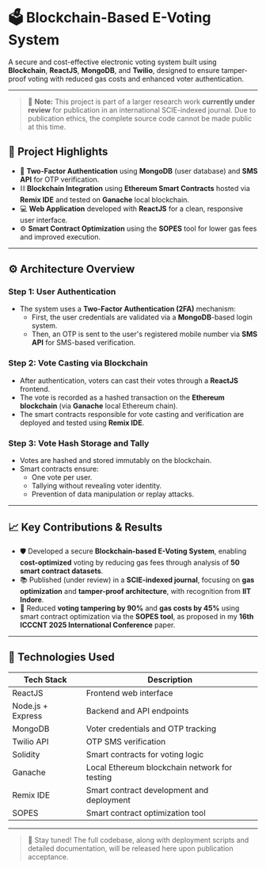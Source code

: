 # 🗳️ Blockchain-Based E-Voting System

A secure and cost-effective electronic voting system built using **Blockchain**, **ReactJS**, **MongoDB**, and **Twilio**, designed to ensure tamper-proof voting with reduced gas costs and enhanced voter authentication.

---
> 📄 **Note:** This project is part of a larger research work **currently under review** for publication in an international SCIE-indexed journal. Due to publication ethics, the complete source code cannot be made public at this time.

## 📌 Project Highlights

- 🔐 **Two-Factor Authentication** using **MongoDB** (user database) and **SMS API** for OTP verification.
- ⛓️ **Blockchain Integration** using **Ethereum Smart Contracts** hosted via **Remix IDE** and tested on **Ganache** local blockchain.
- 💻 **Web Application** developed with **ReactJS** for a clean, responsive user interface.
- ⚙️ **Smart Contract Optimization** using the **SOPES** tool for lower gas fees and improved execution.

---

## ⚙️ Architecture Overview

### Step 1: User Authentication

- The system uses a **Two-Factor Authentication (2FA)** mechanism:
  - First, the user credentials are validated via a **MongoDB**-based login system.
  - Then, an OTP is sent to the user's registered mobile number via **SMS API** for SMS-based verification.

### Step 2: Vote Casting via Blockchain

- After authentication, voters can cast their votes through a **ReactJS** frontend.
- The vote is recorded as a hashed transaction on the **Ethereum blockchain** (via **Ganache** local Ethereum chain).
- The smart contracts responsible for vote casting and verification are deployed and tested using **Remix IDE**.

### Step 3: Vote Hash Storage and Tally

- Votes are hashed and stored immutably on the blockchain.
- Smart contracts ensure:
  - One vote per user.
  - Tallying without revealing voter identity.
  - Prevention of data manipulation or replay attacks.

---

## 📈 Key Contributions & Results

- 🛡️ Developed a secure **Blockchain-based E-Voting System**, enabling **cost-optimized** voting by reducing gas fees through analysis of **50 smart contract datasets**.
- 📚 Published (under review) in a **SCIE-indexed journal**, focusing on **gas optimization** and **tamper-proof architecture**, with recognition from **IIT Indore**.
- 🧠 Reduced **voting tampering by 90%** and **gas costs by 45%** using smart contract optimization via the **SOPES tool**, as proposed in my **16th ICCCNT 2025 International Conference** paper.

---

## 🧪 Technologies Used

| Tech Stack          | Description                                      |
|---------------------|--------------------------------------------------|
| ReactJS             | Frontend web interface                           |
| Node.js + Express   | Backend and API endpoints                        |
| MongoDB             | Voter credentials and OTP tracking               |
| Twilio API          | OTP SMS verification                             |
| Solidity            | Smart contracts for voting logic                 |
| Ganache             | Local Ethereum blockchain network for testing    |
| Remix IDE           | Smart contract development and deployment        |
| SOPES               | Smart contract optimization tool                 |

---

> 🚀 Stay tuned! The full codebase, along with deployment scripts and detailed documentation, will be released here upon publication acceptance.

